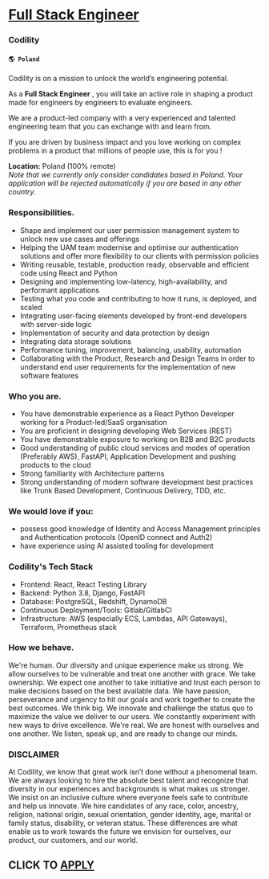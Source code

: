 # [Full Stack Engineer](https://www.remotewlb.com/apply/full-stack-engineer-69655)  
### Codility  
#### `🌎 Poland`  

Codility is on a mission to unlock the world’s engineering potential.

As a **Full Stack Engineer** , you will take an active role in shaping a product made for engineers by engineers to evaluate engineers.

We are a product-led company with a very experienced and talented engineering team that you can exchange with and learn from.

If you are driven by business impact and you love working on complex problems in a product that millions of people use, this is for you !

 **Location:** Poland (100% remote)  
 _Note that we currently only consider candidates based in Poland. Your application will be rejected automatically if you are based in any other country._

### Responsibilities.

  * Shape and implement our user permission management system to unlock new use cases and offerings
  * Helping the UAM team modernise and optimise our authentication solutions and offer more flexibility to our clients with permission policies
  * Writing reusable, testable, production ready, observable and efficient code using React and Python
  * Designing and implementing low-latency, high-availability, and performant applications
  * Testing what you code and contributing to how it runs, is deployed, and scaled
  * Integrating user-facing elements developed by front-end developers with server-side logic
  * Implementation of security and data protection by design
  * Integrating data storage solutions
  * Performance tuning, improvement, balancing, usability, automation
  * Collaborating with the Product, Research and Design Teams in order to understand end user requirements for the implementation of new software features

### Who you are.

  * You have demonstrable experience as a React Python Developer working for a Product-led/SaaS organisation
  * You are proficient in designing developing Web Services (REST)
  * You have demonstrable exposure to working on B2B and B2C products
  * Good understanding of public cloud services and modes of operation (Preferably AWS), FastAPI, Application Development and pushing products to the cloud
  * Strong familiarity with Architecture patterns
  * Strong understanding of modern software development best practices like Trunk Based Development, Continuous Delivery, TDD, etc.

### We would love if you:

  * possess good knowledge of Identity and Access Management principles and Authentication protocols (OpenID connect and Auth2)
  * have experience using AI assisted tooling for development

###  Codility's Tech Stack

  * Frontend: React, React Testing Library
  * Backend: Python 3.8, Django, FastAPI
  * Database: PostgreSQL, Redshift, DynamoDB
  * Continuous Deployment/Tools: Gitlab/GitlabCI
  * Infrastructure: AWS (especially ECS, Lambdas, API Gateways), Terraform, Prometheus stack

### How we behave.

We're human. Our diversity and unique experience make us strong. We allow ourselves to be vulnerable and treat one another with grace. We take ownership. We expect one another to take initiative and trust each person to make decisions based on the best available data. We have passion, perseverance and urgency to hit our goals and work together to create the best outcomes. We think big. We innovate and challenge the status quo to maximize the value we deliver to our users. We constantly experiment with new ways to drive excellence. We're real. We are honest with ourselves and one another. We listen, speak up, and are ready to change our minds.

### DISCLAIMER

At Codility, we know that great work isn’t done without a phenomenal team. We are always looking to hire the absolute best talent and recognize that diversity in our experiences and backgrounds is what makes us stronger. We insist on an inclusive culture where everyone feels safe to contribute and help us innovate. We hire candidates of any race, color, ancestry, religion, national origin, sexual orientation, gender identity, age, marital or family status, disability, or veteran status. These differences are what enable us to work towards the future we envision for ourselves, our product, our customers, and our world.

  
## CLICK TO [APPLY](https://www.remotewlb.com/apply/full-stack-engineer-69655)

